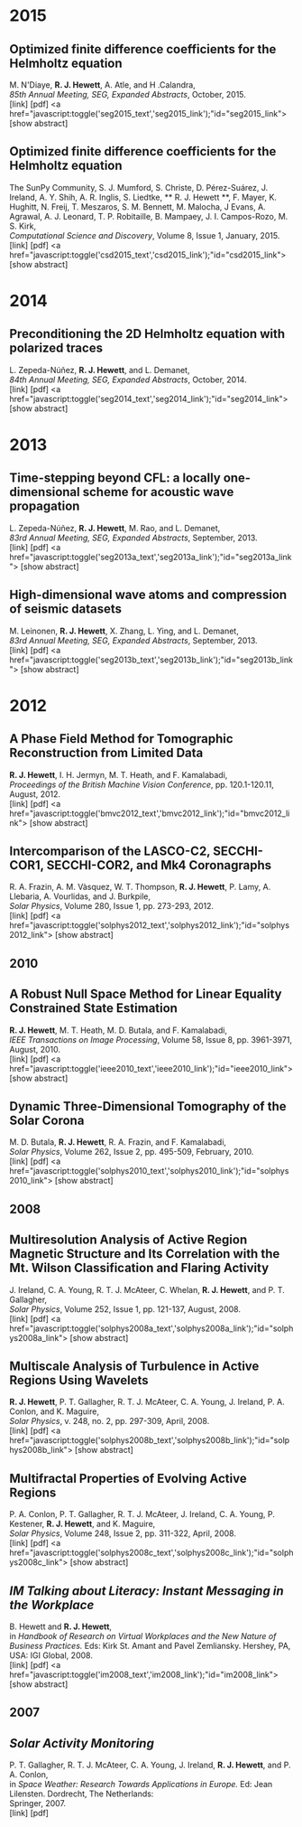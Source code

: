 <!--
.. title: Publications
.. slug: publications
.. date: 2013/03/01 10:26:17
.. tags:
.. link:
.. description:
-->

2015
====

Optimized finite difference coefficients for the Helmholtz equation
-------------------------------------------------------------------

M. N'Diaye, **R. J. Hewett**, A. Atle, and H .Calandra,  
*85th Annual Meeting, SEG, Expanded Abstracts*, October, 2015.  
[link]
[pdf]
<a href="javascript:toggle('seg2015_text','seg2015_link');"id="seg2015_link">
   [show abstract]
</a>

<div id="seg2015_text" style="display:none;">
   Optimized finite difference (OFD) coefficients are often used to minimize
   numerical dispersion and to improve accuracy in finite difference (FD)
   solutions to partial differential equations (Lele (1992); Tam and Webb
   (1993); Jo et al. (1996); Liu and Sen (2010); Štekl and Pratt (1998)). We
   present a framework for deriving such coefficients which at once minimizes
   numerical dispersion and preserves convergence at low frequency. We compute
   optimal coefficients in each dimension and then assemble the optimal
   multi-dimensional stencil for the computational grid. We demonstrate the
   effectiveness of our OFD scheme by computing solutions to the Helmholtz
   equation below 3.5 points-per-wavelength (ppw).
</div>

Optimized finite difference coefficients for the Helmholtz equation
-------------------------------------------------------------------

The SunPy Community, S. J. Mumford, S. Christe, D. Pérez-Suárez,  J. Ireland, A. Y. Shih, 
A. R. Inglis, S. Liedtke, ** R. J. Hewett **, F. Mayer, K. Hughitt, N. Freij, 
T. Meszaros, S. M. Bennett, M. Malocha, J Evans, A. Agrawal, A. J.  Leonard, T. P. Robitaille, 
B. Mampaey, J. I. Campos-Rozo, M. S. Kirk,  
*Computational Science and Discovery*, Volume 8, Issue 1, January, 2015.  
[link]
[pdf]
<a href="javascript:toggle('csd2015_text','csd2015_link');"id="csd2015_link">
   [show abstract]
</a>

<div id="csd2015_text" style="display:none;">
   This paper presents SunPy (version 0.5), a community-developed Python
   package for solar physics. Python, a free, cross-platform, general-purpose,
   high-level programming language, has seen widespread adoption among the
   scientific community, resulting in the availability of a large number of
   software packages, from numerical computation (NumPy, SciPy) and machine
   learning (scikit-learn) to visualization and plotting (matplotlib). SunPy
   is a data-analysis environment specializing in providing the software
   necessary to analyse solar and heliospheric data in Python. SunPy is
   open-source software (BSD licence) and has an open and transparent
   development workflow that anyone can contribute to. SunPy provides access
   to solar data through integration with the Virtual Solar Observatory (VSO),
   the Heliophysics Event Knowledgebase (HEK), and the HELiophysics Integrated
   Observatory (HELIO) webservices. It currently supports image data from
   major solar missions (e.g., SDO, SOHO, STEREO, and IRIS), time-series data
   from missions such as GOES, SDO/EVE, and PROBA2/LYRA, and radio spectra
   from e-Callisto and STEREO/SWAVES. We describe SunPy's functionality,
   provide examples of solar data analysis in SunPy, and show how Python-based
   solar data-analysis can leverage the many existing tools already available
   in Python. We discuss the future goals of the project and encourage
   interested users to become involved in the planning and development of
   SunPy.
</div>

2014
====

Preconditioning the 2D Helmholtz equation with polarized traces
---------------------------------------------------------------

L. Zepeda-Núñez, **R. J. Hewett**, and L. Demanet,  
*84th Annual Meeting, SEG, Expanded Abstracts*, October, 2014.  
[link]
[pdf]
<a href="javascript:toggle('seg2014_text','seg2014_link');"id="seg2014_link">
   [show abstract]
</a>

<div id="seg2014_text" style="display:none;">
   We present a domain decomposition solver for the 2D Helmholtz equation,
   with a special choice of integral transmission condition that involves
   polarizing the waves into one-way components. This refinement of the
   transmission condition is the key to combining local direct solves into an
   efficient iterative scheme, which can then be deployed in a
   high-performance computing environment. The method involves an expensive,
   but embarrassingly parallel precomputation of local Green’s functions, and
   a fast online computation of layer potentials in partitioned low-rank form.
   The online part has sequential complexity that scales sublinearly with
   respect to the number of volume unknowns, even in the high-frequency
   regime. The favorable complexity scaling continues to hold in the context
   of low-order finite difference schemes for standard community models such
   as BP and Marmousi2, where convergence occurs in 5 to 10 GMRES iterations.
</div>

2013
====

Time-stepping beyond CFL: a locally one-dimensional scheme for acoustic wave propagation
----------------------------------------------------------------------------------------

L. Zepeda-Núñez, **R. J. Hewett**, M. Rao, and L. Demanet,  
*83rd Annual Meeting, SEG, Expanded Abstracts*, September, 2013.  
[link]
[pdf]
<a href="javascript:toggle('seg2013a_text','seg2013a_link');"id="seg2013a_link">
   [show abstract]
</a>

<div id="seg2013a_text" style="display:none;">
   In this abstract, we present a case study in the application of a
   time-stepping method, unconstrained by the CFL condition, for
   computational acoustic wave propagation in the context of full waveform
   inversion. The numerical scheme is a locally one-dimensional (LOD)
   variant of alternating dimension implicit (ADI) method. The LOD method
   has a maximum time step that is restricted only by the Nyquist sampling
   rate. The advantage over traditional explicit time-stepping methods
   occurs in the presence of high contrast media, low frequencies, and
   steep, narrow perfectly matched layers (PML). The main technical point
   of the note, from a numerical analysis perspective, is that the LOD
   scheme is adapted to the presence of a PML. A complexity study is
   presented and an application to full waveform inversion is shown.
</div>

High-dimensional wave atoms and compression of seismic datasets
---------------------------------------------------------------

M. Leinonen, **R. J. Hewett**, X. Zhang, L. Ying, and L. Demanet,  
*83rd Annual Meeting, SEG, Expanded Abstracts*, September, 2013.  
[link]
[pdf]
<a href="javascript:toggle('seg2013b_text','seg2013b_link');"id="seg2013b_link">
   [show abstract]
</a>

<div id="seg2013b_text" style="display:none;">
   Wave atoms are a low-redundancy alternative to curvelets, suitable for
   high-dimensional seismic data processing. This abstract extends the wave
   atom orthobasis construction to 3D, 4D, and 5D Cartesian arrays, and
   parallelizes it in a shared-memory environment. An implementation of the
   algorithm for NVIDIA CUDA capable graphics processing units (GPU) is
   also developed to accelerate computation for 2D and 3D data. The new
   transforms are benchmarked against the Fourier transform for compression
   of data generated from synthetic 2D and 3D acoustic models.
</div>

2012
====

A Phase Field Method for Tomographic Reconstruction from Limited Data
---------------------------------------------------------------------

**R. J. Hewett**, I. H. Jermyn, M. T. Heath, and F. Kamalabadi,  
*Proceedings of the British Machine Vision Conference*, pp.
120.1-120.11, August, 2012.  
[link]
[pdf]
<a href="javascript:toggle('bmvc2012_text','bmvc2012_link');"id="bmvc2012_link">
   [show abstract]
</a>
<div id="bmvc2012_text" style="display:none;">
   Classical tomographic reconstruction methods fail for problems in which
   there is extreme temporal and spatial sparsity in the measured data.
   Reconstruction of coronal mass ejections (CMEs), a space weather
   phenomenon with potential negative effects on the Earth, is one such
   problem. However, the topological complexity of CMEs renders recent
   limited data reconstruction methods inapplicable. We propose an energy
   function, based on a phase field level set framework, for the joint
   segmentation and tomographic reconstruction of CMEs from measurements
   acquired by coronagraphs, a type of solar telescope. Our phase field
   model deals easily with complex topologies, and is more robust than
   classical methods when the data are very sparse. We use a fast
   variational algorithm that combines the finite element method with a
   trust region variant of Newton's method to minimize the energy. We
   compare the results obtained with our model to classical regularized
   tomography for synthetic CME-like images.
</div>

Intercomparison of the LASCO-C2, SECCHI-COR1, SECCHI-COR2, and Mk4 Coronagraphs
-------------------------------------------------------------------------------

R. A. Frazin, A. M. Vàsquez, W. T. Thompson, **R. J. Hewett**, P. Lamy,
A. Llebaria, A. Vourlidas, and J. Burkpile,  
*Solar Physics*, Volume 280, Issue 1, pp. 273-293, 2012.  
[link]
[pdf]
<a href="javascript:toggle('solphys2012_text','solphys2012_link');"id="solphys2012_link">
   [show abstract]
</a>
<div id="solphys2012_text" style="display:none;">
   In order to assess the reliability and consistency of white-light
   coronagraph measurements, we report on quantitative comparisons between
   polarized brightness [pB] and total brightness [B] images taken by the
   following white-light coronagraphs: LASCO-C2 on SOHO, SECCHI-COR1 and
   -COR2 on STEREO, and the ground-based MLSO-Mk4. The data for this
   comparison were taken on 16 April 2007, when both STEREO spacecraft were
   within 3.1° of Earth's heliographic longitude, affording essentially the
   same view of the Sun for all of the instruments. Due to the difficulties
   of estimating stray-light backgrounds in COR1 and COR2, only Mk4 and C2
   produce reliable coronal-hole values (but not at overlapping heights),
   and these cannot be validated without rocket flights or ground-based
   eclipse measurements. Generally, the agreement between all of the
   instruments' pB values is within the uncertainties in bright streamer
   structures, implying that measurements of bright CMEs also should be
   trustworthy. Dominant sources of uncertainty and stray light are
   discussed, as is the design of future coronagraphs from the perspective
   of the experiences with these instruments.
</div>

2010
----

A Robust Null Space Method for Linear Equality Constrained State Estimation
---------------------------------------------------------------------------

**R. J. Hewett**, M. T. Heath, M. D. Butala, and F. Kamalabadi,  
*IEEE Transactions on Image Processing*, Volume 58, Issue 8, pp. 3961-3971,
August, 2010.  
[link]
[pdf]
<a href="javascript:toggle('ieee2010_text','ieee2010_link');"id="ieee2010_link">
   [show abstract]
</a>
<div id="ieee2010_text" style="display:none;">
   We present a robust null space method for linear equality constrained
   state space estimation. Exploiting a degeneracy in the estimator
   statistics, an orthogonal factorization is used to decompose the problem
   into stochastic and deterministic components, which are then solved
   separately. The resulting dimension reduction algorithm has enhanced
   numerical stability, solves the constrained problem completely, and can
   reduce computational load by reducing the problem size. The new method
   addresses deficiencies in commonly used pseudo-observation or projection
   methods, which either do not solve the constrained problem completely or
   have unstable numerical implementations, due in part to the degeneracy
   in the estimator statistics. We present a numerical example
   demonstrating the effectiveness of the new method compared to other
   current methods.
</div>

Dynamic Three-Dimensional Tomography of the Solar Corona
--------------------------------------------------------

M. D. Butala, **R. J. Hewett**, R. A. Frazin, and F. Kamalabadi,  
*Solar Physics*, Volume 262, Issue 2, pp. 495-509, February, 2010.  
[link]
[pdf]
<a href="javascript:toggle('solphys2010_text','solphys2010_link');"id="solphys2010_link">
   [show abstract]
</a>
<div id="solphys2010_text" style="display:none;">
   Empirical, three-dimensional electron-density maps of the solar corona
   can be tomographically reconstructed using polarized-brightness images
   measured from ground- and space-based observatories. Current methods for
   computing these reconstructions require the assumption that the
   structure of the corona is unchanging with time. We present the first
   global reconstructions that do away with this static assumption and, as
   a result, allow for a more accurate empirical determination of the
   dynamic solar corona. We compare the new dynamic reconstructions of the
   coronal density during February 2008 to a sequence of static
   reconstructions. We find that the new dynamic reconstructions are less
   prone to certain computational artifacts that may plague the static
   reconstructions. In addition, these benefits come without a significant
   increase in computational cost.
</div>

2008
----

Multiresolution Analysis of Active Region Magnetic Structure and Its Correlation with the Mt. Wilson Classification and Flaring Activity
----------------------------------------------------------------------------------------------------------------------------------------

J. Ireland, C. A. Young, R. T. J. McAteer, C. Whelan, **R. J. Hewett**,
and P. T. Gallagher,  
*Solar Physics*, Volume 252, Issue 1, pp. 121-137, August, 2008.  
[link]
[pdf]
<a href="javascript:toggle('solphys2008a_text','solphys2008a_link');"id="solphys2008a_link">
   [show abstract]
</a>
<div id="solphys2008a_text" style="display:none;">
   Two different multiresolution analyses are used to decompose the
   structure of active-region magnetic flux into concentrations of
   different size scales. Lines separating these opposite polarity regions
   of flux at each size scale are found. These lines are used as a mask on
   a map of the magnetic field gradient to sample the local gradient
   between opposite polarity regions of given scale sizes. It is shown that
   the maximum, average, and standard deviation of the magnetic flux
   gradient for α, β, β γ, and β γ δ active-regions increase in the order
   listed, and that the order is maintained over all length scales. Since
   magnetic flux gradient is strongly linked to active-region activity,
   such as flares, this study demonstrates that, on average, the Mt. Wilson
   classification encodes the notion of activity over all length scales in
   the active-region, and not just those length scales at which the
   strongest flux gradients are found. Further, it is also shown that the
   average gradients in the field, and the average length-scale at which
   they occur, also increase in the same order. Finally, there are
   significant differences in the gradient distribution, between flaring
   and non-flaring active regions, which are maintained over all length
   scales. It is also shown that the average gradient content of
   active-regions that have large flares (GOES class “M” and above) is
   larger than that for active regions containing flares of all flare
   sizes; this difference is also maintained at all length scales. All of
   the reported results are independent of the multiresolution transform
   used. The implications for the Mt. Wilson classification of
   active-regions in relation to the multiresolution gradient content and
   flaring activity are discussed.
</div>

Multiscale Analysis of Turbulence in Active Regions Using Wavelets
------------------------------------------------------------------

**R. J. Hewett**, P. T. Gallagher, R. T. J. McAteer, C. A. Young, J.
Ireland, P. A. Conlon, and K. Maguire,  
*Solar Physics*, v. 248, no. 2, pp. 297-309, April, 2008.  
[link]
[pdf]
<a href="javascript:toggle('solphys2008b_text','solphys2008b_link');"id="solphys2008b_link">
   [show abstract]
</a>
<div id="solphys2008b_text" style="display:none;">
   Flows in the photosphere of solar active regions are turbulent in
   nature. Because magnetic fields are frozen into the plasma on the solar
   surface, magnetograms can be used to investigate the processes
   responsible for structuring active regions. Here, a continuous wavelet
   technique is developed, analyzed, and used to investigate the multiscale
   structure of an evolving active region using magnetograms obtained by
   the Michelson Doppler Imager (MDI) onboard the Solar and Heliospheric
   Observatory (SOHO). The multiscale structure was measured using a 2D
   continuous wavelet technique to extract the energy spectrum of the
   region over the time scale of 13 days. Preliminary evidence of an
   inverse cascade in active region NOAA 10488 is presented as well as a
   potential relationship between energy scaling and flare productivity.
</div>

Multifractal Properties of Evolving Active Regions
--------------------------------------------------

P. A. Conlon, P. T. Gallagher, R. T. J. McAteer, J. Ireland, C. A.
Young, P. Kestener, **R. J. Hewett**, and K. Maguire,  
*Solar Physics*, Volume 248, Issue 2, pp. 311-322, April, 2008.  
[link]
[pdf]
<a href="javascript:toggle('solphys2008c_text','solphys2008c_link');"id="solphys2008c_link">
   [show abstract]
</a>
<div id="solphys2008c_text" style="display:none;">
   Magnetohydrodynamic turbulence is thought to be responsible for
   producing complex, multiscale magnetic field distributions in solar
   active regions. Here we explore the multiscale properties of a number of
   evolving active regions using magnetograms from the Michelson Doppler
   Imager (MDI) on the Solar and Heliospheric Observatory (SOHO). The
   multifractal spectrum was obtained by using a modified box-counting
   method to study the relationship between magnetic-field multifractality
   and region evolution and activity. The initial emergence of each active
   region was found to be accompanied by characteristic changes in the
   multifractal spectrum. Specifically, the range of multifractal
   structures (D\_div) was found to increase during emergence, as was their
   significance or support (C\_div). Following this, a decrease in the
   range in multifractal structures occurred as the regions evolved to
   become large-scale, coherent structures. From the small sample
   considered, evidence was found for a direct relationship between the
   multifractal properties of the flaring regions and their flaring rate.
</div>

*IM Talking about Literacy: Instant Messaging in the Workplace*
---------------------------------------------------------------

B. Hewett and **R. J. Hewett**,  
in *Handbook of Research on Virtual Workplaces and the New Nature of Business
Practices.* Eds: Kirk St. Amant and Pavel Zemliansky. Hershey, PA, USA: IGI
Global, 2008.  
[link]
[pdf]
<a href="javascript:toggle('im2008_text','im2008_link');"id="im2008_link">
   [show abstract]
</a>
<div id="im2008_text" style="display:none;">
   This chapter discusses instant messaging (IM) as a valuable digital tool
   that has influenced business communication practices at least as much as
   e-mail. It argues that IM’s characteristics of presence awareness,
   synchronicity, hybridity, and interactivity create a unique set of
   writing and reading experiences. These functional qualities both require
   and hone high-level writing and reading skills, which are used
   powerfully in communicative multitasking. The authors believe that IM
   should be sanctioned in the workplace and that IM use should be a
   subject of focused training; to that end, they provide a practical,
   literacy-based training sequence that can be adapted to various
   settings.
</div>

2007
----

*Solar Activity Monitoring*
---------------------------

P. T. Gallagher, R. T. J. McAteer, C. A. Young, J. Ireland, **R. J.
Hewett**, and P. A. Conlon,  
in *Space Weather: Research Towards Applications in Europe.* Ed: Jean
Lilensten. Dordrecht, The Netherlands:  
Springer, 2007.  
[link]
[pdf]
